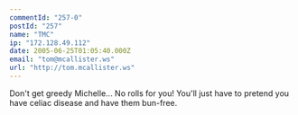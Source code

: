 ```yaml
---
commentId: "257-0"
postId: "257"
name: "TMC"
ip: "172.128.49.112"
date: 2005-06-25T01:05:40.000Z
email: "tom@mcallister.ws"
url: "http://tom.mcallister.ws"
---
```

<p>Don't get greedy Michelle... No rolls for you!
You'll just have to pretend you have celiac disease and have them bun-free.</p>